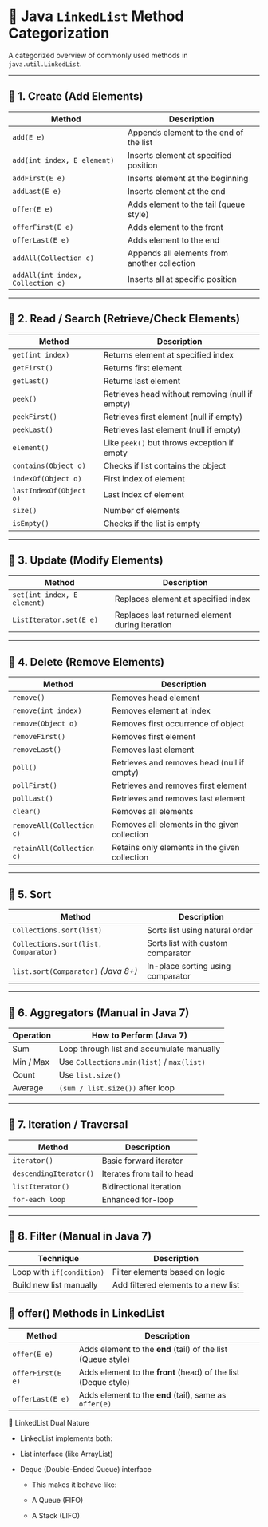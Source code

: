 # 🔗 Java `LinkedList` Method Categorization

A categorized overview of commonly used methods in `java.util.LinkedList`.

---

## 🔹 1. Create (Add Elements)

| Method                          | Description                                         |
|---------------------------------|-----------------------------------------------------|
| `add(E e)`                      | Appends element to the end of the list              |
| `add(int index, E element)`     | Inserts element at specified position               |
| `addFirst(E e)`                 | Inserts element at the beginning                    |
| `addLast(E e)`                  | Inserts element at the end                          |
| `offer(E e)`                    | Adds element to the tail (queue style)              |
| `offerFirst(E e)`               | Adds element to the front                           |
| `offerLast(E e)`                | Adds element to the end                             |
| `addAll(Collection c)`          | Appends all elements from another collection        |
| `addAll(int index, Collection c)` | Inserts all at specific position                  |

---

## 🔹 2. Read / Search (Retrieve/Check Elements)

| Method                  | Description                                     |
|-------------------------|-------------------------------------------------|
| `get(int index)`        | Returns element at specified index              |
| `getFirst()`            | Returns first element                           |
| `getLast()`             | Returns last element                            |
| `peek()`                | Retrieves head without removing (null if empty) |
| `peekFirst()`           | Retrieves first element (null if empty)         |
| `peekLast()`            | Retrieves last element (null if empty)          |
| `element()`             | Like `peek()` but throws exception if empty     |
| `contains(Object o)`    | Checks if list contains the object              |
| `indexOf(Object o)`     | First index of element                          |
| `lastIndexOf(Object o)` | Last index of element                           |
| `size()`                | Number of elements                              |
| `isEmpty()`             | Checks if the list is empty                     |

---

## 🔹 3. Update (Modify Elements)

| Method                        | Description                                |
|-------------------------------|--------------------------------------------|
| `set(int index, E element)`   | Replaces element at specified index        |
| `ListIterator.set(E e)`       | Replaces last returned element during iteration |

---

## 🔹 4. Delete (Remove Elements)

| Method                    | Description                                      |
|---------------------------|--------------------------------------------------|
| `remove()`                | Removes head element                             |
| `remove(int index)`       | Removes element at index                         |
| `remove(Object o)`        | Removes first occurrence of object               |
| `removeFirst()`           | Removes first element                            |
| `removeLast()`            | Removes last element                             |
| `poll()`                  | Retrieves and removes head (null if empty)       |
| `pollFirst()`             | Retrieves and removes first element              |
| `pollLast()`              | Retrieves and removes last element               |
| `clear()`                 | Removes all elements                             |
| `removeAll(Collection c)` | Removes all elements in the given collection     |
| `retainAll(Collection c)` | Retains only elements in the given collection    |

---

## 🔹 5. Sort

| Method                                | Description                                |
|---------------------------------------|--------------------------------------------|
| `Collections.sort(list)`              | Sorts list using natural order             |
| `Collections.sort(list, Comparator)`  | Sorts list with custom comparator          |
| `list.sort(Comparator)` *(Java 8+)*   | In-place sorting using comparator          |

---

## 🔹 6. Aggregators (Manual in Java 7)

| Operation       | How to Perform (Java 7)                   |
|-----------------|-------------------------------------------|
| Sum             | Loop through list and accumulate manually |
| Min / Max       | Use `Collections.min(list)` / `max(list)` |
| Count           | Use `list.size()`                         |
| Average         | `(sum / list.size())` after loop          |

---

## 🔹 7. Iteration / Traversal

| Method               | Description                             |
|----------------------|-----------------------------------------|
| `iterator()`         | Basic forward iterator                  |
| `descendingIterator()` | Iterates from tail to head            |
| `listIterator()`     | Bidirectional iteration                 |
| `for-each loop`      | Enhanced for-loop                       |

---

## 🔹 8. Filter (Manual in Java 7)

| Technique                      | Description                                  |
|--------------------------------|----------------------------------------------|
| Loop with `if(condition)`      | Filter elements based on logic               |
| Build new list manually        | Add filtered elements to a new list          |

## 🔹 offer() Methods in LinkedList
| Method            | Description                                                    |
| ----------------- | -------------------------------------------------------------- |
| `offer(E e)`      | Adds element to the **end** (tail) of the list (Queue style)   |
| `offerFirst(E e)` | Adds element to the **front** (head) of the list (Deque style) |
| `offerLast(E e)`  | Adds element to the **end** (tail), same as `offer(e)`         |


🔁 LinkedList Dual Nature
- LinkedList implements both:

- List interface (like ArrayList)

- Deque (Double-Ended Queue) interface

  - This makes it behave like:

  - A Queue (FIFO)
  - A Stack (LIFO)



